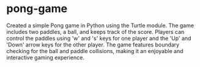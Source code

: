 # pong-game
Created a simple Pong game in Python using the Turtle module. The game includes two paddles, a ball, and keeps track of the score. Players can control the paddles using 'w' and 's' keys for one player and the 'Up' and 'Down' arrow keys for the other player. The game features boundary checking for the ball and paddle collisions, making it an enjoyable and interactive gaming experience.
